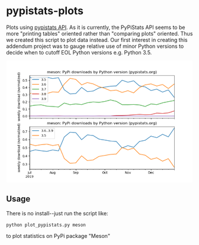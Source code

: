 # pypistats-plots

Plots using [pypistats API](https://github.com/hugovk/pypistats).
As it is currently, the PyPiStats API seems to be more "printing tables" oriented rather than "comparing plots" oriented.
Thus we created this script to plot data instead.
Our first interest in creating this addendum project was to gauge relative use of minor Python versions to decide when to cutoff EOL Python versions e.g. Python 3.5.

![Meson weekly](./data/Meson_weekly_pypi.png)

## Usage

There is no install--just run the script like:

```sh
python plot_pypistats.py meson
```

to plot statistics on PyPi package "Meson"
